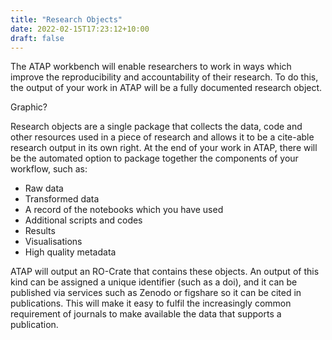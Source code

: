 ```yaml
---
title: "Research Objects"
date: 2022-02-15T17:23:12+10:00
draft: false
---
```



The ATAP workbench will enable researchers to work in ways which improve the reproducibility and accountability of their research. To do this, the output of your work in ATAP will be a fully documented research object.

Graphic?

Research objects are a single package that collects the data, code and other resources used in a piece of research and allows it to be a cite-able research output in its own right. At the end of your work in ATAP, there will be the automated option to package together the components of your workflow, such as:
- Raw data
- Transformed data
- A record of the notebooks which you have used
- Additional scripts and codes
- Results
- Visualisations
- High quality metadata

ATAP will output an RO-Crate that contains these objects. An output of this kind can be assigned a unique identifier (such as a doi), and it can be published via services such as Zenodo or figshare so it can be cited in publications. This will make it easy to fulfil the increasingly common requirement of journals to make available the data that supports a publication.
